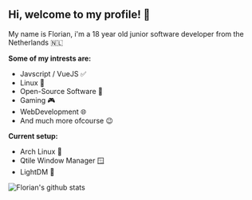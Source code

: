 ## Hi, welcome to my profile! 👋
My name is Florian, i'm a 18 year old junior software developer from the Netherlands 🇳🇱

**Some of my intrests are:**
- Javscript / VueJS ✅
- Linux 🐧
- Open-Source Software 📖
- Gaming 🎮
- WebDevelopment 🌐
- And much more ofcourse 😉

**Current setup:**
 - Arch Linux 🐧
 - Qtile Window Manager 🪟
 - LightDM 🔐

<a>
<img href="https://github.com/FlorianKempe" align="center" src="https://github-readme-stats.vercel.app/api?username=FlorianKempe&show_icons=true&theme=dracula&line_height=27" alt="Florian's github stats"/>
</a>
